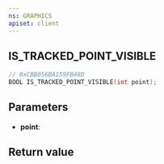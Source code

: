 ```yaml
---
ns: GRAPHICS
apiset: client
---
```

## IS_TRACKED_POINT_VISIBLE

```c
// 0xCBB056BA159FB48D
BOOL IS_TRACKED_POINT_VISIBLE(int point);
```


## Parameters
* **point**:

## Return value